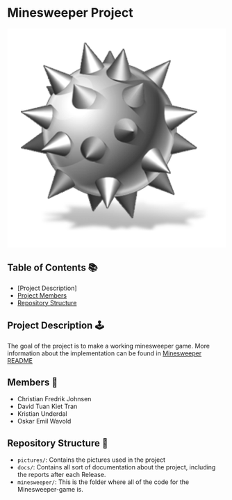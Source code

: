 # Minesweeper Project
![Bomb](/Pictures/Bomb.png)


## Table of Contents 📚
- [Project Description]
- [Project Members](#members-🧔)
- [Repository Structure](#repository-structure-👀)


## Project Description 🕹️
The goal of the project is to make a working minesweeper game.
More information about the implementation can be found in [Minesweeper README](minesweeper/README.md)

## Members 🧔
* Christian Fredrik Johnsen
* David Tuan Kiet Tran
* Kristian Underdal
* Oskar Emil Wavold


## Repository Structure 👀
- `pictures/`: Contains the pictures used in the project
- `docs/`: Contains all sort of documentation about the project, including the reports after each Release.
- `minesweeper/`: This is the folder where all of the code for the Minesweeper-game is.
